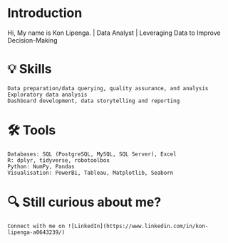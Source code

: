 # Introduction
Hi, My name is Kon Lipenga. | Data Analyst | Leveraging Data to Improve Decision-Making

# 💡 Skills

    Data preparation/data querying, quality assurance, and analysis
    Exploratory data analysis
    Dashboard development, data storytelling and reporting
    
# 🛠️ Tools

    Databases: SQL (PostgreSQL, MySQL, SQL Server), Excel
    R: dplyr, tidyverse, robotoolbox
    Python: NumPy, Pandas
    Visualisation: PowerBi, Tableau, Matplotlib, Seaborn
    
# 🔍 Still curious about me?
    Connect with me on ![LinkedIn](https://www.linkedin.com/in/kon-lipenga-a0643239/)
